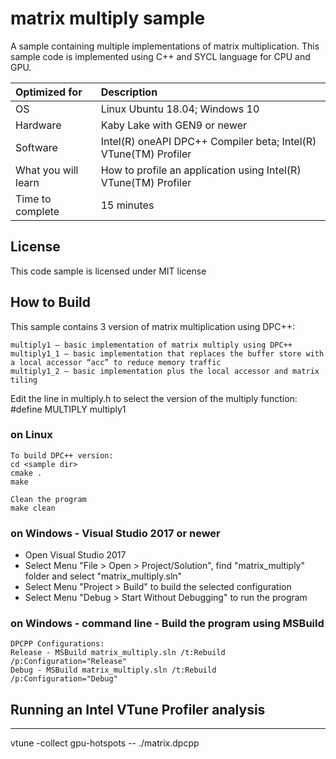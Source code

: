 # matrix multiply sample
A sample containing multiple implementations of matrix multiplication. This sample code is implemented using C++ and SYCL language for CPU and GPU. 
  
| Optimized for                       | Description
|:---                               |:---
| OS                                | Linux Ubuntu 18.04; Windows 10
| Hardware                          | Kaby Lake with GEN9 or newer
| Software                          | Intel(R) oneAPI DPC++ Compiler beta; Intel(R) VTune(TM) Profiler
| What you will learn               | How to profile an application using Intel(R) VTune(TM) Profiler
| Time to complete                  | 15 minutes

 

## License  
This code sample is licensed under MIT license

## How to Build  

This sample contains 3 version of matrix multiplication using DPC++:

    multiply1 – basic implementation of matrix multiply using DPC++
    multiply1_1 – basic implementation that replaces the buffer store with a local accessor “acc” to reduce memory traffic
    multiply1_2 – basic implementation plus the local accessor and matrix tiling

Edit the line in multiply.h to select the version of the multiply function:
#define MULTIPLY multiply1


### on Linux  
	To build DPC++ version:
	cd <sample dir>
	cmake .
	make 

    Clean the program  
    make clean  

### on Windows - Visual Studio 2017 or newer
   * Open Visual Studio 2017
   * Select Menu "File > Open > Project/Solution", find "matrix_multiply" folder and select "matrix_multiply.sln"
   * Select Menu "Project > Build" to build the selected configuration
   * Select Menu "Debug > Start Without Debugging" to run the program
   
### on Windows - command line - Build the program using MSBuild
    DPCPP Configurations:
    Release - MSBuild matrix_multiply.sln /t:Rebuild /p:Configuration="Release"
    Debug - MSBuild matrix_multiply.sln /t:Rebuild /p:Configuration="Debug"


## Running an Intel VTune Profiler analysis
------------------------------------------

vtune -collect gpu-hotspots -- ./matrix.dpcpp


